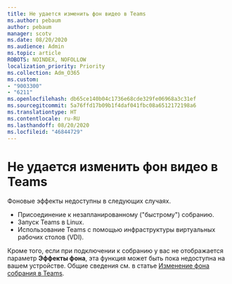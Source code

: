 ```yaml
---
title: Не удается изменить фон видео в Teams
ms.author: pebaum
author: pebaum
manager: scotv
ms.date: 08/20/2020
ms.audience: Admin
ms.topic: article
ROBOTS: NOINDEX, NOFOLLOW
localization_priority: Priority
ms.collection: Adm_O365
ms.custom:
- "9003300"
- "6211"
ms.openlocfilehash: db65ce140b04c1736e68cde329fe06968a3c31ef
ms.sourcegitcommit: 5a76ffd17b09b1f4daf041fbc08a6512172198a6
ms.translationtype: HT
ms.contentlocale: ru-RU
ms.lasthandoff: 08/20/2020
ms.locfileid: "46844729"
---
```

# <a name="cant-change-background-in-teams-video"></a>Не удается изменить фон видео в Teams

Фоновые эффекты недоступны в следующих случаях.

- Присоединение к незапланированному ("быстрому") собранию.
- Запуск Teams в Linux.
- Использование Teams с помощью инфраструктуры виртуальных рабочих столов (VDI).

Кроме того, если при подключении к собранию у вас не отображается параметр **Эффекты фона**, эта функция может быть пока недоступна на вашем устройстве. Общие сведения см. в статье [Изменение фона собрания в Teams](https://support.microsoft.com/office/change-your-background-for-a-teams-meeting-f77a2381-443a-499d-825e-509a140f4780).
